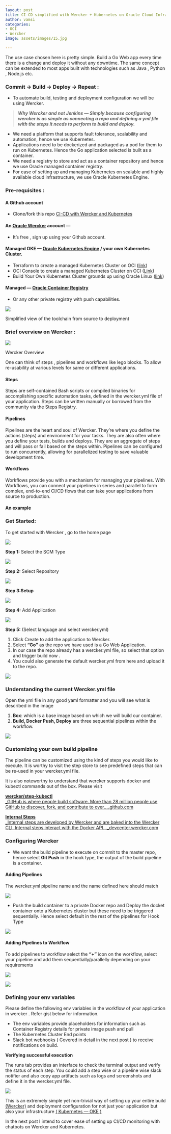 ```yaml
---
layout: post
title: CI-CD simplified with Wercker + Kubernetes on Oracle Cloud Infrastructure
author: vamsi
categories:
- OCI
- Wercker
image: assets/images/15.jpg

---
```

The use case chosen here is pretty simple. Build a Go Web app every time there is a change and deploy it without any downtime. The same concept can be extended to most apps built with technologies such as Java , Python , Node.js etc.

### **Commit -> Build -> Deploy -> Repeat :**

* To automate build, testing and deployment configuration we will be using Wercker.

> **_Why Wercker and not Jenkins — Simply because configuring wercker is as simple as connecting a repo and defining a yml file with the steps it needs to perform to build and deploy._**

* We need a platform that supports fault tolerance, scalability and automation, hence we use Kubernetes.
* Applications need to be dockerized and packaged as a pod for them to run on Kubernetes. Hence the Go application selected is built as a container.
* We need a registry to store and act as a container repository and hence we use Oracle managed container registry.
* For ease of setting up and managing Kubernetes on scalable and highly available cloud infrastructure, we use Oracle Kubernetes Engine.

### Pre-requisites :

#### A Github account

* Clone/fork this repo [CI-CD with Wercker and Kubernetes](https://github.com/vamsiramakrishnan/kubernetes-ci-cd)

#### An [Oracle Wercker](http://www.wercker.com/) account —

* It’s free , sign up using your Github account.

#### Managed OKE — [Oracle Kubernetes Engine](https://docs.cloud.oracle.com/iaas/Content/ContEng/Concepts/contengoverview.htm) / your own Kubernetes Cluster.

* Terraform to create a managed Kubernetes Cluster on OCI ([link](https://github.com/oracle/terraform-kubernetes-installer/))
* OCI Console to create a managed Kubernetes Cluster on OCI ([Link](https://docs.cloud.oracle.com/iaas/Content/ContEng/Tasks/contengcreatingclusterusingoke.htm?tocpath=Services%7CContainer%20Engine%7C_____3))
* Build Your Own Kubernetes Cluster grounds up using Oracle Linux ([link](https://docs.cloud.oracle.com/iaas/Content/ContEng/Concepts/contengoverview.htm))

#### Managed — [Oracle Container Registry](https://docs.cloud.oracle.com/iaas/Content/Registry/Concepts/registryoverview.htm)

* Or any other private registry with push capabilities.

![](https://cdn-images-1.medium.com/max/750/1*2qsueMK0qZ9kAC5NEF3yIQ.png)

Simplified view of the toolchain from source to deployment

### Brief overview on Wercker :

![](https://cdn-images-1.medium.com/max/750/1*w8sf_6j1NXWY4upa8zIfgg.png)

Wercker Overview

One can think of steps , pipelines and workflows like lego blocks. To allow re-usability at various levels for same or different applications.

#### Steps

Steps are self-contained Bash scripts or compiled binaries for accomplishing specific automation tasks, defined in the wercker.yml file of your application. Steps can be written manually or borrowed from the community via the Steps Registry.

#### Pipelines

Pipelines are the heart and soul of Wercker. They’re where you define the actions (steps) and environment for your tasks. They are also often where you define your tests, builds and deploys. They are an aggregate of steps and will pass or fail based on the steps within. Pipelines can be configured to run concurrently, allowing for parallelized testing to save valuable development time.

#### Workflows

Workflows provide you with a mechanism for managing your pipelines. With Workflows, you can connect your pipelines in series and parallel to form complex, end-to-end CI/CD flows that can take your applications from source to production.

#### An example

### Get Started:

To get started with Wercker , go to the home page

![](https://cdn-images-1.medium.com/max/750/1*weFiWkWZDmFHX85BfQcAEQ.png)

**Step 1:** Select the SCM Type

![](https://cdn-images-1.medium.com/max/750/1*ZTx5vdz5OnWYUwrYzil2Lw.png)

**Step 2:** Select Repository

![](https://cdn-images-1.medium.com/max/750/1*1f0gPxxMRhTYRUFY2Vcn_w.png)

**Step 3:Setup**

![](https://cdn-images-1.medium.com/max/750/1*J49n7Y-UAm8F0_Wd9fpmBw.png)

**Step 4:** Add Application

![](https://cdn-images-1.medium.com/max/750/1*1pf4sKJorQy3bBHe1P8kbA.png)

**Step 5:** (Select language and select wercker.yml)

1. Click Create to add the application to Wercker.
2. Select **“Go”** as the repo we have used is a Go Web Application.
3. In our case the repo already has a wercker.yml file, so select that option and trigger build now .
4. You could also generate the default wercker.yml from here and upload it to the repo.

![](https://cdn-images-1.medium.com/max/750/0*LpNzY7z3w1UvwiKA.png)

### Understanding the current Wercker.yml file

Open the yml file in any good yaml formatter and you will see what is described in the image

1. **Box**: which is a base image based on which we will build our container.
2. **Build, Docker Push, Deploy** are three sequential pipelines within the workflow.

![](https://cdn-images-1.medium.com/max/750/1*WrMipRLoZsgcWhKkBQIK4A.png)

### Customizing your own build pipeline

The pipeline can be customized using the kind of steps you would like to execute. It is worthy to visit the step store to see predefined steps that can be re-used in your wercker.yml file.

It is also noteworthy to understand that wercker supports docker and kubectl commands out of the box. Please visit

[**wercker/step-kubectl**  
_GitHub is where people build software. More than 28 million people use GitHub to discover, fork, and contribute to over…_github.com](https://github.com/wercker/step-kubectl "https://github.com/wercker/step-kubectl")

[**Internal Steps**  
_Internal steps are developed by Wercker and are baked into the Wercker CLI. Internal steps interact with the Docker API…_devcenter.wercker.com](https://devcenter.wercker.com/development/steps/internal-steps/#internal-docker-push "https://devcenter.wercker.com/development/steps/internal-steps/#internal-docker-push")

### Configuring Wercker

* We want the build pipeline to execute on commit to the master repo, hence select **Git Push** in the hook type, the output of the build pipeline is a container.

#### Adding Pipelines

The wercker.yml pipeline name and the name defined here should match

![](https://cdn-images-1.medium.com/max/750/1*wwL_7zt0O9rdIXtq24q2Uw.png)

* Push the build container to a private Docker repo and Deploy the docket container onto a Kubernetes cluster but these need to be triggered sequentially. Hence select default in the rest of the pipelines for Hook Type

![](https://cdn-images-1.medium.com/max/750/1*eleiMPn3E1hilPQQ0uUBtQ.png)

#### Adding Pipelines to Workflow

To add pipelines to workflow select the **“+”** icon on the workflow, select your pipeline and add them sequentially/parallelly depending on your requirements

![](https://cdn-images-1.medium.com/max/750/1*qJO85mbDCHfrHGH3sCvm8A.png)

![](https://cdn-images-1.medium.com/max/750/1*ixK1qZg2ZQuqaz1DCouV7Q.png)

### Defining your env variables

Please define the following env variables in the workflow of your application in wercker . Refer gist below for information.

* The env variables provide placeholders for information such as Container Registry details for private image push and pull
* The Kubernetes Cluster End points
* Slack bot webhooks ( Covered in detail in the next post ) to receive notifications on build.

**Verifying successful execution**

The runs tab provides an interface to check the terminal output and verify the status of each step. You could add a step wise or a pipeline wise slack notifier and also copy app artifacts such as logs and screenshots and define it in the wercker.yml file.

![](https://cdn-images-1.medium.com/max/750/1*LeNoG7m9LP8zFRvtBp50qQ.png)

This is an extremely simple yet non-trivial way of setting up your entire build [(Wercker)](http://www.wercker.com/) and deployment configuration for not just your application but also your infrastructure [( Kubernetes — OKE )](https://cloud.oracle.com/containers/kubernetes-engine)

In the next post I intend to cover ease of setting up CI/CD monitoring with chatbots on Wercker and Kubernetes.